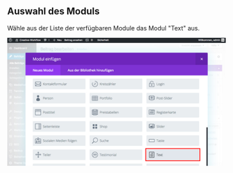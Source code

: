 ## Auswahl des Moduls

Wähle aus der Liste der verfügbaren Module das Modul "Text" aus.

![image](./assets/select_module.jpg)
